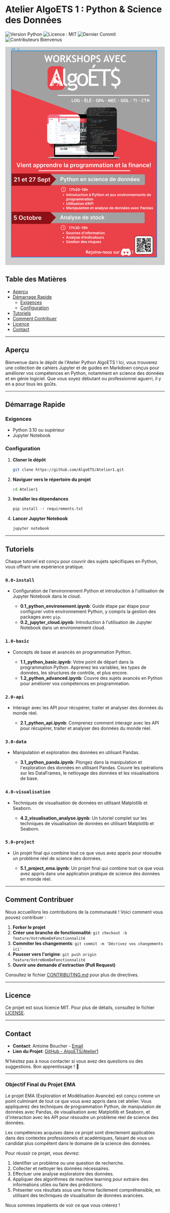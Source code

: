 # Atelier AlgoETS 1 : Python & Science des Données

![Version Python](https://img.shields.io/badge/Python-3.10-blue)
![Licence : MIT](https://img.shields.io/badge/Licence-MIT-green.svg)
![Dernier Commit](https://img.shields.io/github/last-commit/AlgoETS/Atelier1)
![Contributeurs Bienvenus](https://img.shields.io/badge/Contributeurs-Bienvenus-orange)

![AlgoETS](images/algoets.png)

## Table des Matières

- [Aperçu](#aperçu)
- [Démarrage Rapide](#démarrage-rapide)
  - [Exigences](#exigences)
  - [Configuration](#configuration)
- [Tutoriels](#tutoriels)
- [Comment Contribuer](#comment-contribuer)
- [Licence](#licence)
- [Contact](#contact)

---

## Aperçu

Bienvenue dans le dépôt de l'Atelier Python AlgoETS ! Ici, vous trouverez une collection de cahiers Jupyter et de guides en Markdown conçus pour améliorer vos compétences en Python, notamment en science des données et en génie logiciel. Que vous soyez débutant ou professionnel aguerri, il y en a pour tous les goûts.

---

## Démarrage Rapide

### Exigences

- Python 3.10 ou supérieur
- Jupyter Notebook

### Configuration

1. **Cloner le dépôt**

   ```bash
   git clone https://github.com/AlgoETS/Atelier1.git
   ```

2. **Naviguer vers le répertoire du projet**

   ```bash
   cd Atelier1
   ```

3. **Installer les dépendances**

   ```bash
   pip install -r requirements.txt
   ```

4. **Lancer Jupyter Notebook**

   ```bash
   jupyter notebook
   ```

---

## Tutoriels

Chaque tutoriel est conçu pour couvrir des sujets spécifiques en Python, vous offrant une expérience pratique.

### `0.0-install`

- Configuration de l'environnement Python et introduction à l'utilisation de Jupyter Notebook dans le cloud.

  - **0.1_python_environement.ipynb**: Guide étape par étape pour configurer votre environnement Python, y compris la gestion des packages avec `pip`.
  - **0.2_jupyter_cloud.ipynb**: Introduction à l'utilisation de Jupyter Notebook dans un environnement cloud.

### `1.0-basic`

- Concepts de base et avancés en programmation Python.

  - **1.1_python_basic.ipynb**: Votre point de départ dans la programmation Python. Apprenez les variables, les types de données, les structures de contrôle, et plus encore.
  - **1.2_python_advanced.ipynb**: Couvre des sujets avancés en Python pour améliorer vos compétences en programmation.

### `2.0-api`

- Interagir avec les API pour récupérer, traiter et analyser des données du monde réel.

  - **2.1_python_api.ipynb**: Comprenez comment interagir avec les API pour récupérer, traiter et analyser des données du monde réel.

### `3.0-data`

- Manipulation et exploration des données en utilisant Pandas.

  - **3.1_python_panda.ipynb**: Plongez dans la manipulation et l'exploration des données en utilisant Pandas. Couvre les opérations sur les DataFrames, le nettoyage des données et les visualisations de base.

### `4.0-visualisation`

- Techniques de visualisation de données en utilisant Matplotlib et Seaborn.

  - **4.2_visualisation_analyse.ipynb**: Un tutoriel complet sur les techniques de visualisation de données en utilisant Matplotlib et Seaborn.

### `5.0-project`

- Un projet final qui combine tout ce que vous avez appris pour résoudre un problème réel de science des données.

  - **5.1_project_ema.ipynb**: Un projet final qui combine tout ce que vous avez appris dans une application pratique de science des données en monde réel.

---

## Comment Contribuer

Nous accueillons les contributions de la communauté ! Voici comment vous pouvez contribuer :

1. **Forker le projet**
2. **Créer une branche de fonctionnalité**: `git checkout -b feature/VotreNomDeFonctionnalité`
3. **Commiter les changements**: `git commit -m 'Décrivez vos changements ici'`
4. **Pousser vers l'origine**: `git push origin feature/VotreNomDeFonctionnalité`
5. **Ouvrir une demande d'extraction (Pull Request)**

Consultez le fichier [CONTRIBUTING.md](CONTRIBUTING.md) pour plus de directives.

---

## Licence

Ce projet est sous licence MIT. Pour plus de détails, consultez le fichier [LICENSE](LICENSE).

---

## Contact

- **Contact**: Antoine Boucher - [Email](mailto:antoine.boucher@ens.etsmtl.ca)
- **Lien du Projet**: [GitHub - AlgoETS/Atelier1](https://github.com/AlgoETS/Atelier1)

N'hésitez pas à nous contacter si vous avez des questions ou des suggestions. Bon apprentissage ! 🚀

---

### Objectif Final du Projet EMA

Le projet EMA (Exploration et Modélisation Avancée) est conçu comme un point culminant de tout ce que vous avez appris dans cet atelier. Vous appliquerez des techniques de programmation Python, de manipulation de données avec Pandas, de visualisation avec Matplotlib et Seaborn, et d'interaction avec les API pour résoudre un problème réel de science des données.

Les compétences acquises dans ce projet sont directement applicables dans des contextes professionnels et académiques, faisant de vous un candidat plus compétent dans le domaine de la science des données.

Pour réussir ce projet, vous devrez:

1. Identifier un problème ou une question de recherche.
2. Collecter et nettoyer les données nécessaires.
3. Effectuer une analyse exploratoire des données.
4. Appliquer des algorithmes de machine learning pour extraire des informations utiles ou faire des prédictions.
5. Présenter vos résultats sous une forme facilement compréhensible, en utilisant des techniques de visualisation de données avancées.

Nous sommes impatients de voir ce que vous créerez !